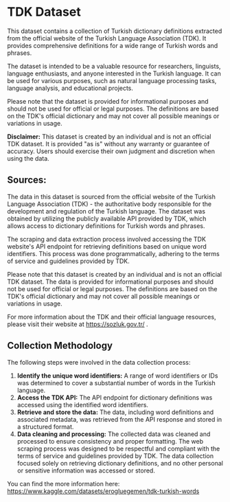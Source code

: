 # TDK Dataset
This dataset contains a collection of Turkish dictionary definitions extracted from the official website of the Turkish Language Association (TDK). It provides comprehensive definitions for a wide range of Turkish words and phrases.

The dataset is intended to be a valuable resource for researchers, linguists, language enthusiasts, and anyone interested in the Turkish language. It can be used for various purposes, such as natural language processing tasks, language analysis, and educational projects.

Please note that the dataset is provided for informational purposes and should not be used for official or legal purposes. The definitions are based on the TDK's official dictionary and may not cover all possible meanings or variations in usage.

<b>Disclaimer:</b> This dataset is created by an individual and is not an official TDK dataset. It is provided "as is" without any warranty or guarantee of accuracy. Users should exercise their own judgment and discretion when using the data.

## Sources:
The data in this dataset is sourced from the official website of the Turkish Language Association (TDK) - the authoritative body responsible for the development and regulation of the Turkish language. The dataset was obtained by utilizing the publicly available API provided by TDK, which allows access to dictionary definitions for Turkish words and phrases.

The scraping and data extraction process involved accessing the TDK website's API endpoint for retrieving definitions based on unique word identifiers. This process was done programmatically, adhering to the terms of service and guidelines provided by TDK.

Please note that this dataset is created by an individual and is not an official TDK dataset. The data is provided for informational purposes and should not be used for official or legal purposes. The definitions are based on the TDK's official dictionary and may not cover all possible meanings or variations in usage.

For more information about the TDK and their official language resources, please visit their website at https://sozluk.gov.tr/ .

## Collection Methodology
The following steps were involved in the data collection process: 
1. <b>Identify the unique word identifiers:</b> A range of word identifiers or IDs was determined to cover a substantial number of words in the Turkish language.
2. <b>Access the TDK API:</b> The API endpoint for dictionary definitions was accessed using the identified word identifiers.
3. <b>Retrieve and store the data:</b> The data, including word definitions and associated metadata, was retrieved from the API response and stored in a structured format.
4. <b>Data cleaning and processing:</b> The collected data was cleaned and processed to ensure consistency and proper formatting. The web scraping process was designed to be respectful and compliant with the terms of service and guidelines provided by TDK. The data collection focused solely on retrieving dictionary definitions, and no other personal or sensitive information was accessed or stored.

You can find the more information here: https://www.kaggle.com/datasets/erogluegemen/tdk-turkish-words
